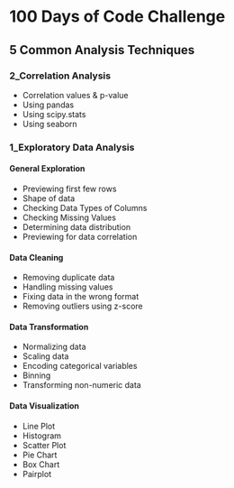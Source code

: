# 100 Days of Code Challenge

## 5 Common Analysis Techniques

### 2_Correlation Analysis
- Correlation values & p-value
- Using pandas
- Using scipy.stats
- Using seaborn

### 1_Exploratory Data Analysis

#### General Exploration
- Previewing first few rows
- Shape of data
- Checking Data Types of Columns
- Checking Missing Values
- Determining data distribution
- Previewing for data correlation

#### Data Cleaning
- Removing duplicate data
- Handling missing values
- Fixing data in the wrong format
- Removing outliers using z-score

#### Data Transformation
- Normalizing data
- Scaling data
- Encoding categorical variables
- Binning
- Transforming non-numeric data

#### Data Visualization
- Line Plot
- Histogram
- Scatter Plot
- Pie Chart
- Box Chart
- Pairplot
